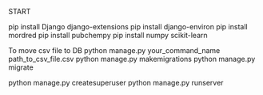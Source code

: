 START

pip install Django django-extensions
pip install django-environ
pip install mordred
pip install pubchempy
pip install numpy scikit-learn

To move csv file to DB
python manage.py your_command_name path_to_csv_file.csv
python manage.py makemigrations
python manage.py migrate



python manage.py createsuperuser
python manage.py runserver
